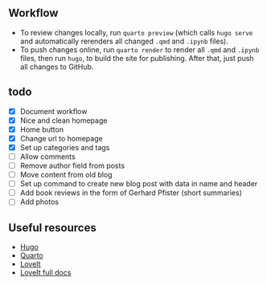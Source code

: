 ## Workflow
- To review changes locally, run `quarto preview` (which calls `hugo serve` and automatically rerenders all changed `.qmd` and `.ipynb` files).
- To push changes online, run `quarto render` to render all `.qmd` and `.ipynb` files, then run `hugo`, to build the site for publishing. After that, just push all changes to GitHub.

## todo
- [x] Document workflow
- [x] Nice and clean homepage
- [x] Home button
- [x] Change url to homepage
- [x] Set up categories and tags
- [ ] Allow comments
- [ ] Remove author field from posts
- [ ] Move content from old blog
- [ ] Set up command to create new blog post with data in name and header
- [ ] Add book reviews in the form of Gerhard Pfister (short summaries)
- [ ] Add photos

## Useful resources
- [Hugo](https://gohugo.io/getting-started/quick-start/)
- [Quarto](https://quarto.org/docs/output-formats/hugo.html)
- [LoveIt](https://hugoloveit.com/theme-documentation-basics/)
- [LoveIt full docs](https://hugoloveit.com/theme-documentation-content/)
